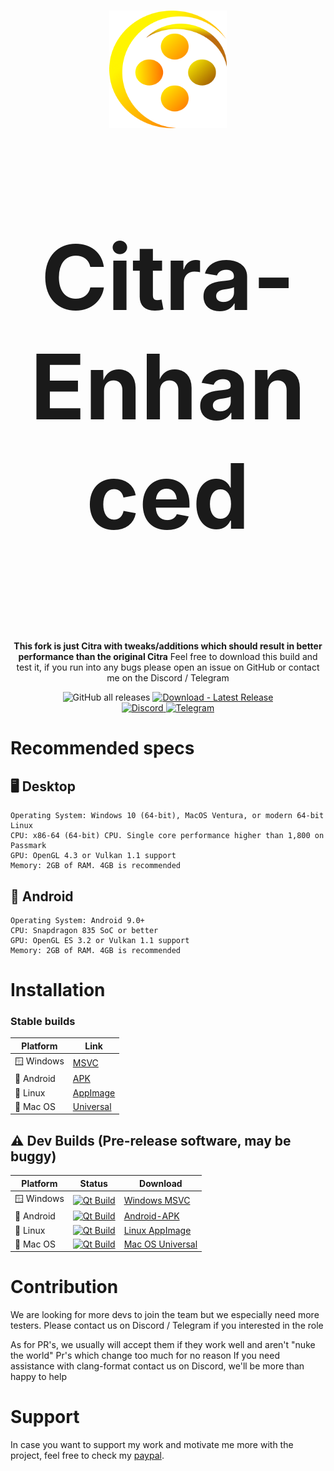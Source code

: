 <h1 align="center">
  <img src="https://github.com/CitraEnhanced/citra/blob/2fb4b5e4f3f3c7bcb06c1eac97181f845fe72b57/branding/Citra-Enhanced-256.png" alt="citra" width="188"/>
</p>
<p align="center" style="font-size:144px;">
  <strong>Citra-Enhanced</strong>
</h1>

<p align="center">
  <strong>This fork is just Citra with tweaks/additions which should result in better performance than the original Citra</strong>
  </strong>Feel free to download this build and test it, if you run into any bugs please open an issue on GitHub or contact me on the Discord / Telegram</strong>
</p>

<p align="center">
  <img src="https://img.shields.io/github/downloads/CitraEnhanced/citra/total" alt="GitHub all releases"/>
  <a href="https://github.com/CitraEnhanced/citra/releases/latest">
    <img src="https://img.shields.io/badge/Download-Latest_Release-2ea44f?logo=github&logoColor=white" alt="Download - Latest Release"/>
  </a>
  <br>
  <a href="https://discord.gg/8xjMHWEuf6">
    <img src="https://dcbadge.limes.pink/api/server/8xjMHWEuf6" alt="Discord"/>
  </a>
  <a href="https://t.me/+lTkg6yC6pQAxNzM0">
    <img src="https://patrolavia.github.io/telegram-badge/chat.png" alt="Telegram"/>
  </a>
</p>

# Recommended specs

## 🖥️ Desktop

```
Operating System: Windows 10 (64-bit), MacOS Ventura, or modern 64-bit Linux
CPU: x86-64 (64-bit) CPU. Single core performance higher than 1,800 on Passmark
GPU: OpenGL 4.3 or Vulkan 1.1 support
Memory: 2GB of RAM. 4GB is recommended
```

## 📱 Android

```
Operating System: Android 9.0+
CPU: Snapdragon 835 SoC or better
GPU: OpenGL ES 3.2 or Vulkan 1.1 support
Memory: 2GB of RAM. 4GB is recommended
```

# Installation

### Stable builds

|Platform|Link|
|--------|--------|
| 🪟 Windows|[MSVC](https://github.com/CitraEnhanced/citra/releases/latest/download/windows-msvc.zip)|
| 📱 Android|[APK](https://github.com/CitraEnhanced/citra/releases/latest/download/Android-APK.zip)|
| 🐧 Linux|[AppImage](https://github.com/CitraEnhanced/citra/releases/latest/download/linux-appimage.zip)|
| 🍎 Mac OS|[Universal](https://github.com/CitraEnhanced/citra/releases/latest/download/macos-universal.zip)|

## ⚠️ Dev Builds (Pre-release software, may be buggy)

|Platform|Status|Download|
|--------|------------|--------|
| 🪟 Windows|[![Qt Build](https://github.com/CitraEnhanced/citra/actions/workflows/build.yml/badge.svg)](https://github.com/CitraEnhanced/citra/actions/workflows/Qt_Build.yml)|[Windows MSVC](https://nightly.link/CitraEnhanced/citra/workflows/build/master/windows-msvc.zip)|
| 📱 Android|[![Qt Build](https://github.com/CitraEnhanced/citra/actions/workflows/build.yml/badge.svg)](https://github.com/CitraEnhanced/citra/actions/workflows/Qt_Build.yml)|[Android-APK](https://nightly.link/CitraEnhanced/citra/workflows/build/master/Android-APK.zip)|
| 🐧 Linux|[![Qt Build](https://github.com/CitraEnhanced/citra/actions/workflows/build.yml/badge.svg)](https://github.com/CitraEnhanced/citra/actions/workflows/Qt_Build.yml)|[Linux AppImage](https://nightly.link/CitraEnhanced/citra/workflows/build/master/linux-appimage.zip)|
| 🍎 Mac OS|[![Qt Build](https://github.com/CitraEnhanced/citra/actions/workflows/build.yml/badge.svg)](https://github.com/CitraEnhanced/citra/actions/workflows/Qt_Build.yml)|[Mac OS Universal](https://nightly.link/CitraEnhanced/citra/workflows/build/master/macos-universal.zip)|

# Contribution

We are looking for more devs to join the team but we especially need more testers. Please contact us on Discord / Telegram if you interested in the role

As for PR's, we usually will accept them if they work well and aren't "nuke the world" Pr's which change too much for no reason
If you need assistance with clang-format contact us on Discord, we'll be more than happy to help

# Support

In case you want to support my work and motivate me more with the project, feel free to check my [paypal](https://paypal.me/TLOZP).
